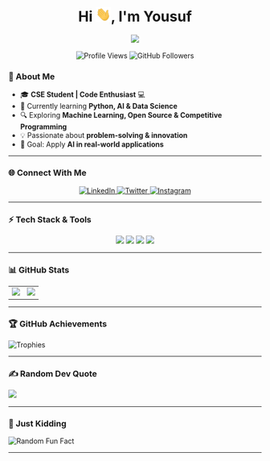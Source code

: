<h1 align="center">Hi <img src="https://raw.githubusercontent.com/ABSphreak/ABSphreak/master/gifs/Hi.gif" width="30px">, I'm Yousuf</h1>
 
<p align="center">
    <img src="https://readme-typing-svg.demolab.com/?lines=A%20Computer-Science%20Student%20From%20India;Planning%20To%20Specialize%20in%20Data-Science;%20Logic-Driven,%20Creativity-Fueled;Always%20Learning%20New%20Things&font=Fira%20Code&center=true&width=700&height=45&color=00ffb6&vCenter=true&pause=1000&size=25" />
</p>

<p align="center">
  <img src="https://komarev.com/ghpvc/?username=im-yousuf&label=Profile%20views&color=0e75b6&style=flat" alt="Profile Views" />
  <img src="https://img.shields.io/github/followers/im-yousuf?style=social" alt="GitHub Followers" />
</p>



### 🚀 About Me
- 🎓 **CSE Student | Code Enthusiast** 💻  
- 🌱 Currently learning **Python, AI & Data Science**  
- 🔍 Exploring **Machine Learning, Open Source & Competitive Programming**  
- 💡 Passionate about **problem-solving & innovation**  
- 🎯 Goal: Apply **AI in real-world applications**  

---

### 🌐 Connect With Me
<p align="center">
  <a href="https://www.linkedin.com/in/mohammed-yousuf-uddin-6a59982aa/" target="_blank">
    <img src="https://img.shields.io/badge/LinkedIn-%230A66C2.svg?style=for-the-badge&logo=linkedin&logoColor=white" alt="LinkedIn" />
  </a>
  <a href="https://x.com/yousufuddin146" target="_blank">
    <img src="https://img.shields.io/badge/Twitter-%231DA1F2.svg?style=for-the-badge&logo=twitter&logoColor=white" alt="Twitter" />
  </a>
  <a href="https://www.instagram.com/m.yousuf321/" target="_blank">
    <img src="https://img.shields.io/badge/Instagram-%23E4405F.svg?style=for-the-badge&logo=instagram&logoColor=white" alt="Instagram" />
  </a>
</p>

---

### ⚡ Tech Stack & Tools
<p align="center">
  <img src="https://img.shields.io/badge/Python-3776AB?style=for-the-badge&logo=python&logoColor=white"/>
  <img src="https://img.shields.io/badge/C-00599C?style=for-the-badge&logo=c&logoColor=white"/>
  <img src="https://img.shields.io/badge/Artificial%20Intelligence-brightgreen?style=for-the-badge"/>
  <img src="https://img.shields.io/badge/Git-F05032?style=for-the-badge&logo=git&logoColor=white"/>
</p>

---

### 📊 GitHub Stats  

<table>
<tr>
<td>
   <img src="https://github-readme-stats.vercel.app/api?username=im-yousuf&theme=highcontrast&show_icons=true&hide_border=true&count_private=true"/>
</td>
<td>
   <img src="https://nirzak-streak-stats.vercel.app/?user=im-yousuf&theme=highcontrast&hide_border=true"/>
</td>
</tr>
</table>

---

### 🏆 GitHub Achievements  
<p>
  <img src="https://github-profile-trophy.vercel.app/?username=im-yousuf&theme=highcontrast&no-frame=true&margin-w=10" alt="Trophies" />
</p>


---

### ✍️ Random Dev Quote
![](https://quotes-github-readme.vercel.app/api?type=horizontal&theme=radical&hide_border=true)

---


### 🚀 Just Kidding
<p>
  <img src="https://readme-jokes.vercel.app/api?theme=radical" alt="Random Fun Fact" width="500"/>
</p>

---

